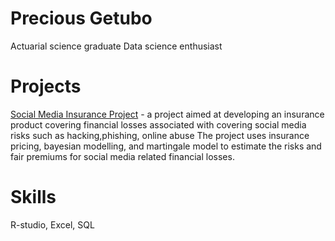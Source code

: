 # Precious Getubo 
Actuarial science graduate 
Data science enthusiast 

# Projects 
[Social Media Insurance Project](social-media-insurance.pdf) - a project aimed at developing an insurance product covering financial losses associated with covering social media risks such as hacking,phishing, online abuse 
The project uses insurance pricing, bayesian modelling, and martingale model to estimate the risks and fair premiums for social media related financial losses. 


# Skills
R-studio, Excel, SQL 
